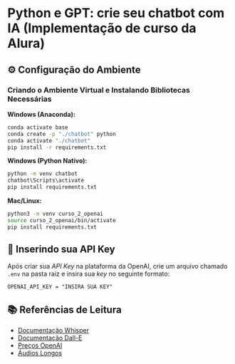 # Python e GPT: crie seu chatbot com IA (Implementação de curso da Alura)

## ⚙️ Configuração do Ambiente

### Criando o Ambiente Virtual e Instalando Bibliotecas Necessárias

**Windows (Anaconda):**
```bash
conda activate base
conda create -p "./chatbot" python
conda activate "./chatbot"
pip install -r requirements.txt
```

**Windows (Python Nativo):**
```bash
python -m venv chatbot
chatbot\Scripts\activate
pip install requirements.txt
```

**Mac/Linux:**
```bash
python3 -m venv curso_2_openai
source curso_2_openai/bin/activate
pip install requirements.txt
```

## 🔑 Inserindo sua API Key

Após criar sua _API Key_ na plataforma da OpenAI, crie um arquivo chamado ```.env``` na pasta raíz e insira sua _key_ no seguinte formato:

```
OPENAI_API_KEY = "INSIRA SUA KEY"
```

## 📚 Referências de Leitura

- [Documentação Whisper](https://openai.com/research/whisper)
- [Documentação Dall-E](https://openai.com/research/dall-e)
- [Preços OpenAI](https://openai.com/pricing)
- [Áudios Longos](https://platform.openai.com/docs/guides/speech-to-text/prompting)
